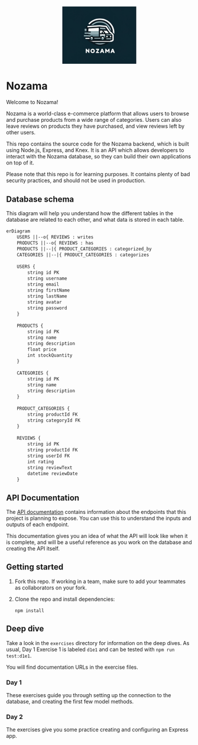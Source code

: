 <p align="center">
  <img width="200px" src="assets/nozama-logo.png" />
</p>

# Nozama

Welcome to Nozama!

Nozama is a world-class e-commerce platform that allows users to browse and
purchase products from a wide range of categories. Users can also leave reviews
on products they have purchased, and view reviews left by other users.

This repo contains the source code for the Nozama backend, which is built using
Node.js, Express, and Knex. It is an API which allows developers to interact
with the Nozama database, so they can build their own applications on top of it.

Please note that this repo is for learning purposes. It contains plenty of bad
security practices, and should not be used in production.

## Database schema

This diagram will help you understand how the different tables in the database
are related to each other, and what data is stored in each table.

```mermaid
erDiagram
    USERS ||--o{ REVIEWS : writes
    PRODUCTS ||--o{ REVIEWS : has
    PRODUCTS ||--|{ PRODUCT_CATEGORIES : categorized_by
    CATEGORIES ||--|{ PRODUCT_CATEGORIES : categorizes

    USERS {
        string id PK
        string username
        string email
        string firstName
        string lastName
        string avatar
        string password
    }

    PRODUCTS {
        string id PK
        string name
        string description
        float price
        int stockQuantity
    }

    CATEGORIES {
        string id PK
        string name
        string description
    }

    PRODUCT_CATEGORIES {
        string productId FK
        string categoryId FK
    }

    REVIEWS {
        string id PK
        string productId FK
        string userId FK
        int rating
        string reviewText
        datetime reviewDate
    }
```

## API Documentation

The [API documentation](https://nozama-api.netlify.app/) contains information
about the endpoints that this project is planning to expose. You can use this to
understand the inputs and outputs of each endpoint.

This documentation gives you an idea of what the API will look like when it is
complete, and will be a useful reference as you work on the database and
creating the API itself.

## Getting started

1. Fork this repo. If working in a team, make sure to add your teammates as
   collaborators on your fork.

2. Clone the repo and install dependencies:

   ```
   npm install
   ```

## Deep dive

Take a look in the `exercises` directory for information on the deep dives. As
usual, Day 1 Exercise 1 is labeled `d1e1` and can be tested with
`npm run test:d1e1`.

You will find documentation URLs in the exercise files.

### Day 1

These exercises guide you through setting up the connection to the database, and
creating the first few model methods.

### Day 2

The exercises give you some practice creating and configuring an Express app.
